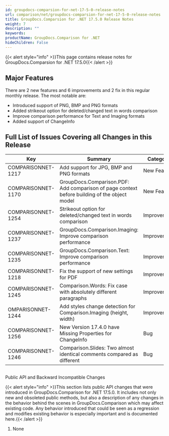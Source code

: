 ```yaml
---
id: groupdocs-comparsion-for-net-17-5-0-release-notes
url: comparison/net/groupdocs-comparsion-for-net-17-5-0-release-notes
title: GroupDocs.Comparsion for .NET 17.5.0 Release Notes
weight: 7
description: ""
keywords: 
productName: GroupDocs.Comparison for .NET
hideChildren: False
---
```

{{< alert style="info" >}}This page contains release notes for GroupDocs.Comparsion for .NET 17.5.0{{< /alert >}}

## Major Features

There are 2 new features and 6 improvements and 2 fix in this regular monthly release. The most notable are:

*   Introduced support of PNG, BMP and PNG formats
*   Added strikeout option for deleted/changed text in words comparison
*   Improve comparison performance for Text and Imaging formats
*   Added support of ChangeInfo

## Full List of Issues Covering all Changes in this Release

| Key | Summary | Category |
| --- | --- | --- |
| COMPARISONNET-1217 | Add support for JPG, BMP and PNG formats | New Feature |
| COMPARISONNET-1170 | GroupDocs.Comparison.PDF: Add comparison of page context before building of the object model | New Feature |
| COMPARISONNET-1254 | Strikeout option for deleted/changed text in words comparison | Improvement |
| COMPARISONNET-1237 | GroupDocs.Comparison.Imaging: Improve comparison performance | Improvement |
| COMPARISONNET-1235 | GroupDocs.Comparison.Text: Improve comparison performance | Improvement |
| COMPARISONNET-1218 | Fix the support of new settings for PDF | Improvement |
| COMPARISONNET-1245 | Comparison.Words: Fix case with absolutely different paragraphs | Improvement |
| OMPARISONNET-1244 | Add styles change detection for Comparison.Imaging (height, width) | Improvement |
| COMPARISONNET-1256 | New Version 17.4.0 have Missing Properties for ChangeInfo | Bug |
| COMPARISONNET-1246 | Comparison.Slides: Two almost identical comments compared as different | Bug |

##   
Public API and Backward Incompatible Changes

{{< alert style="info" >}}This section lists public API changes that were introduced in GroupDocs.Comparison for .NET 17.5.0. It includes not only new and obsoleted public methods, but also a description of any changes in the behavior behind the scenes in GroupDocs.Comparison which may affect existing code. Any behavior introduced that could be seen as a regression and modifies existing behavior is especially important and is documented here.{{< /alert >}}

1.  None

